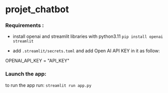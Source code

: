 # projet_chatbot

### Requirements :
- install openai and streamlit libraries with python3.11
```pip install openai streamlit```

- add ```.streamlit/secrets.toml``` and add Open AI API KEY in it as follow: 

OPENAI_API_KEY = "API_KEY"

### Launch the app:
to run the app run: ```streamlit run app.py```